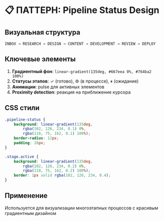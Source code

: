 # 📋 ПАТТЕРН: Pipeline Status Design

## Визуальная структура
```
INBOX → RESEARCH → DESIGN → CONTENT → DEVELOPMENT → REVIEW → DEPLOY
```

## Ключевые элементы
1. **Градиентный фон**: `linear-gradient(135deg, #667eea 0%, #764ba2 100%)`
2. **Статусы этапов**: ✓ (готово), ⚙ (в процессе), ⏸ (ожидание)
3. **Анимации**: pulse для активных элементов
4. **Proximity detection**: реакция на приближение курсора

## CSS стили
```css
.pipeline-status {
    background: linear-gradient(135deg, 
        rgba(102, 126, 234, 0.1) 0%, 
        rgba(118, 75, 162, 0.1) 100%);
    border-radius: 12px;
    padding: 16px;
}

.stage.active {
    background: linear-gradient(135deg, 
        rgba(102, 126, 234, 0.2) 0%, 
        rgba(118, 75, 162, 0.2) 100%);
    border: 1px solid rgba(102, 126, 234, 0.4);
}
```

## Применение
Используется для визуализации многоэтапных процессов с красивым градиентным дизайном

